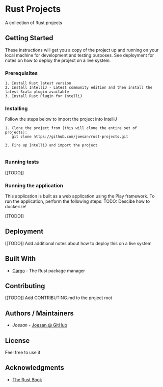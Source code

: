 # Rust Projects
A collection of Rust projects

## Getting Started

These instructions will get you a copy of the project up and running on your local machine for development and testing purposes. 
See deployment for notes on how to deploy the project on a live system.

### Prerequisites

```
1. Install Rust latest version
2. Install IntelliJ - Latest community edition and then install the latest Scala plugin available
3. Install Rust Plugin for IntelliJ
```

### Installing

Follow the steps below to import the project into IntelliJ

```
1. Clone the project from (this will clone the entire set of projects): 
   git clone https://github.com/joesan/rust-projects.git
   
2. Fire up IntelliJ and import the project
   
```

### Running tests

[[TODO]]

### Running the application

This application is built as a web application using the Play framework. To run the application,
perform the following steps: TODO: Descibe how to dockerize!

[[TODO]]

## Deployment

[[TODO]] Add additional notes about how to deploy this on a live system

## Built With

* [Cargo](https://github.com/rust-lang/cargo) - The Rust package manager

## Contributing

[[TODO]] Add CONTRIBUTING.md to the project root

## Authors / Maintainers

* *Joesan*           - [Joesan @ GitHub](https://github.com/joesan/)

## License

Feel free to use it

## Acknowledgments

* [The Rust Book](https://doc.rust-lang.org/book/second-edition)
